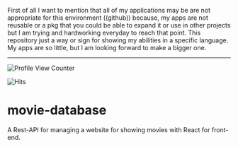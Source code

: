 First of all I want to mention that all of my applications may be are not
appropriate for this environment ((github)) because, my apps are not reusable or a pkg
that you could be able to expand it or use in other projects but I am trying and hardworking
everyday to reach that point.
This repository just a way or sign for showing my abilities in a specific language.
My apps are so little, but I am looking forward to make a bigger one.
***

![Profile View Counter](https://komarev.com/ghpvc/?username=DapperBlondie)

![Hits](https://hitcounter.pythonanywhere.com/count/tag.svg?url=https://github.com/DapperBlondie/movie-database)
# movie-database
A Rest-API for managing a website for showing movies with React for front-end.
